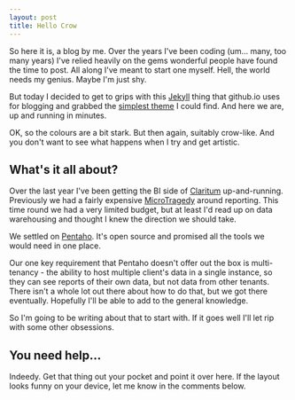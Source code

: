 ```yaml
---
layout: post
title: Hello Crow
---
```


So here it is, a blog by me. Over the years I've been coding (um... many, too many years) I've relied heavily on the gems wonderful people have found the time to post. All along I've meant to start one myself. Hell, the world needs my genius. Maybe I'm just shy.

<!--more-->

But today I decided to get to grips with this [Jekyll](http://jekyllrb.com/) thing that github.io uses for blogging and grabbed the [simplest theme](https://github.com/poole/lanyon) I could find. And here we are, up and running in minutes.

OK, so the colours are a bit stark. But then again, suitably crow-like. And you don't want to see what happens when I try and get artistic.

## What's it all about?

Over the last year I've been getting the BI side of [Claritum](http://www.claritum.com) up-and-running. Previously we had a fairly expensive [MicroTragedy](http://www.microstrategy.com/) around reporting. This time round we had a very limited budget, but at least I'd read up on data warehousing and thought I knew the direction we should take.

We settled on [Pentaho](http://www.pentaho.com/). It's open source and promised all the tools we would need in one place. 

Our one key requirement that Pentaho doesn't offer out the box is multi-tenancy - the ability to host multiple client's data in a single instance, so they can see reports of their own data, but not data from other tenants. There isn't a whole lot out there about how to do that, but we got there eventually. Hopefully I'll be able to add to the general knowledge.

So I'm going to be writing about that to start with. If it goes well I'll let rip with some other obsessions.

## You need help...

Indeedy. Get that thing out your pocket and point it over here. If the layout looks funny on your device, let me know in the comments below.
